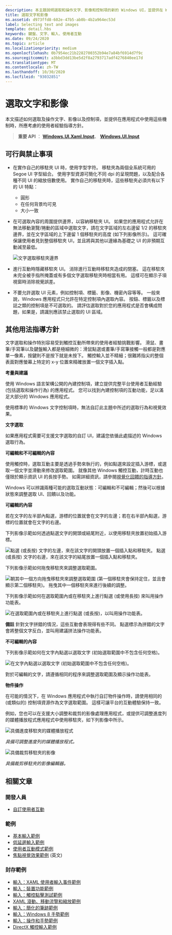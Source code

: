 ```yaml
---
description: 本主題說明選取和操作文字、影像和控制項的新的 Windows UI，並提供在 Windows 應用程式中使用這些新的選取專案和操作機制時應考慮的使用者經驗指導方針。
title: 選取文字和影像
ms.assetid: d973ffd8-602e-47b5-ab0b-4b2a964ec53d
label: Selecting text and images
template: detail.hbs
keywords: 鍵盤、文字、輸入、使用者互動
ms.date: 09/24/2020
ms.topic: article
ms.localizationpriority: medium
ms.openlocfilehash: 0b7954ec21b2282700352b94e7a84bf6914d7f9c
ms.sourcegitcommit: a3bbd3dd13be5d2f8a2793717adf4276840ee17d
ms.translationtype: MT
ms.contentlocale: zh-TW
ms.lasthandoff: 10/30/2020
ms.locfileid: "93032851"
---
```

# <a name="selecting-text-and-images"></a>選取文字和影像


本文描述如何選取及操作文字、影像以及控制項，並提供在應用程式中使用這些機制時，所應考慮的使用者經驗指導方針。

> **重要 API** ： [**Windows.UI.Xaml.Input**](/uwp/api/Windows.UI.Xaml.Input)、 [**Windows.UI.Input**](/uwp/api/Windows.UI.Input)
 


## <a name="dos-and-donts"></a>可行與禁止事項


-   在實作自己的移駐夾 UI 時，使用字型字符。 移駐夾為兩個全系統可用的 Segoe UI 字型組合。 使用字型資源可簡化不同 dpi 的呈現問題，以及配合各種不同 UI 的縮放倍數使用。 實作自己的移駐夾時，這些移駐夾必須共有以下的 UI 特點：

    -   圓形
    -   在任何背景均可見
    -   大小一致
-   在可選取內容的周圍提供邊界，以容納移駐夾 UI。 如果您的應用程式允許在無法移動瀏覽/捲動的區域中選取文字，請在文字區域的左右邊留 1/2 的移駐夾邊界，並在文字區域的上下邊留 1 個移駐夾的高度 (如下列影像所示)。 這可確保讓使用者見到整個移駐夾 UI，並且將與其他以邊緣為基礎之 UI 的非預期互動減至最低。

    ![文字選取移駐夾邊界](images/textselection-gripper-margins.png)

-   進行互動時隱藏移駐夾 UI。 消除進行互動時移駐夾造成的閉塞。 這在移駐夾未完全被手指所掩蓋或有多個文字選取移駐夾時相當有用。 這樣可在顯示子項視窗時消除視覺誤差。

-   不要允許選取 UI 元素，例如控制項、標籤、影像、機密內容等等。 一般來說，Windows 應用程式只允許在特定控制項內選取內容。 按鈕、標籤以及標誌之類的控制項是不可選取的。 請評估選取對於您的應用程式是否會構成問題，如果是，請識別應該禁止選取的 UI 區域。 

## <a name="additional-usage-guidance"></a>其他用法指導方針


文字選取和操作特別容易受到觸控互動所帶來的使用者經驗挑戰影響。 滑鼠、畫筆/手寫筆以及鍵盤輸入都是極細微的：滑鼠點選或畫筆/手寫筆接觸一般都是對應單一像素，按鍵則不是按下就是未按下。 觸控輸入並不精細；很難將指尖的整個表面對應螢幕上特定的 x-y 位置來精確放置一個文字插入點。

**考量與建議**

使用 Windows 語言架構公開的內建控制項，建立提供完整平台使用者互動經驗 (包括選取和操作行為) 的應用程式。 您可以找到內建控制項的互動功能，足以滿足大部分的 Windows 應用程式。

使用標準的 Windows 文字控制項時，無法自訂此主題中所述的選取行為和視覺效果。

**文字選取**

如果應用程式需要可支援文字選取的自訂 UI，建議您依循此處描述的 Windows 選取行為。

**可編輯和不可編輯的內容**


使用觸控時，選取互動主要是透過手勢來執行的，例如點選來設定插入游標，或選取一個文字並滑動來修改選取範圍。 就像其他 Windows 觸控互動，計時互動也僅限於顯示資訊 UI 的長按手勢。 如需詳細資訊，請參閱[視覺化回饋的指導方針](guidelines-for-visualfeedback.md)。

Windows 可以辨識兩種可能的選取互動狀態：可編輯和不可編輯；然後可以根據狀態來調整選取 UI、回饋以及功能。

**可編輯的內容**

若在文字的左半部內點選，游標的位置就會在文字的左邊；若在右半部內點選，游標的位置就會在文字的右邊。

下列影像示範如何透過點選文字的開頭或結尾附近，以使用移駐夾放置初始插入游標。

![點選 (或長按) 文字的左邊，來在該文字的開頭放置一個插入點和移駐夾。 點選 (或長按) 文字的右邊，來在該文字的結尾放置一個插入點和移駐夾。](images/textselection-place-caret.png)

下列影像示範如何拖曳移駐夾來調整選取範圍。

![朝其中一個方向拖曳移駐夾來調整選取範圍 (第一個移駐夾會保持定住，並且會顯示第二個移駐夾)。 拖曳其中一個移駐夾來進行後續的調整。](images/adjust-selection.png)

下列影像示範如何在選取範圍內或在移駐夾上進行點選 (或使用長按) 來叫用操作功能表。

![在選取範圍內或在移駐夾上進行點選 (或長按)，以叫用操作功能表。](images/textselection-show-context.png)

**備註** 針對文字拼錯的情況，這些互動會表現得有些不同。 點選標示為拼錯的文字會將整個文字反白，並叫用建議拼法操作功能表。

 

**不可編輯的內容**

下列影像示範如何在文字內點選以選取文字 (初始選取範圍中不包含任何空格)。

![在文字內點選以選取文字 (初始選取範圍中不包含任何空格)。](images/select-word.png)

對於可編輯的文字，請遵循相同的程序來調整選取範圍及顯示操作功能表。

**物件操作**

在可能的情況下，在 Windows 應用程式中執行自訂物件操作時，請使用相同的 (或類似的) 控制項資源作為文字選取範圍。 這樣可讓平台的互動體驗保持一致。

例如，您也可以在支援大小調整和裁剪的影像處理應用程式，或提供可調整進度列的媒體播放程式應用程式中使用移駐夾，如下列影像中所示。

![具備進度移駐夾的媒體播放程式](images/gripper-mediaplayer.png)

*具備可調整進度列的媒體播放程式。*

![具備裁剪移駐夾的影像](images/gripper-imagemanip.png)

*具備裁剪移駐夾的影像編輯器。*

## <a name="related-articles"></a>相關文章

### <a name="for-developers"></a>開發人員

- [自訂使用者互動](../layout/index.md)

### <a name="samples"></a>範例

- [基本輸入範例](https://github.com/Microsoft/Windows-universal-samples/tree/master/Samples/BasicInput)
- [低延遲輸入範例](https://github.com/Microsoft/Windows-universal-samples/tree/master/Samples/LowLatencyInput)
- [使用者互動模式範例](https://github.com/Microsoft/Windows-universal-samples/tree/master/Samples/UserInteractionMode)
- [焦點視覺效果範例](https://github.com/Microsoft/Windows-universal-samples/tree/master/Samples/XamlFocusVisuals) \(英文\)

### <a name="archive-samples"></a>封存範例

- [輸入：XAML 使用者輸入事件範例](https://github.com/microsoftarchive/msdn-code-gallery-microsoft/tree/411c271e537727d737a53fa2cbe99eaecac00cc0/Official%20Windows%20Platform%20Sample/Input%20XAML%20user%20input%20events%20sample)
- [輸入：裝置功能範例](https://github.com/microsoftarchive/msdn-code-gallery-microsoft/tree/411c271e537727d737a53fa2cbe99eaecac00cc0/Official%20Windows%20Platform%20Sample/Windows%208%20app%20samples/%5BC%23%5D-Windows%208%20app%20samples/C%23/Windows%208%20app%20samples/Input%20Device%20capabilities%20sample%20(Windows%208))
- [輸入：觸控點擊測試範例](https://github.com/microsoftarchive/msdn-code-gallery-microsoft/tree/411c271e537727d737a53fa2cbe99eaecac00cc0/Official%20Windows%20Platform%20Sample/Windows%208%20desktop%20samples/%5BC%2B%2B%5D-Windows%208%20desktop%20samples/C%2B%2B/Windows%208%20desktop%20samples/Input%20Touch%20hit%20testing%20sample)
- [XAML 滾動、移動流覽和縮放範例](https://github.com/microsoftarchive/msdn-code-gallery-microsoft/tree/411c271e537727d737a53fa2cbe99eaecac00cc0/Official%20Windows%20Platform%20Sample/Universal%20Windows%20app%20samples/111487-Universal%20Windows%20app%20samples/XAML%20scrolling%2C%20panning%2C%20and%20zooming%20sample)
- [輸入：簡化的筆跡範例](https://github.com/microsoftarchive/msdn-code-gallery-microsoft/tree/411c271e537727d737a53fa2cbe99eaecac00cc0/Official%20Windows%20Platform%20Sample/Input%20Simplified%20ink%20sample)
- [輸入：Windows 8 手勢範例](/samples/browse/?redirectedfrom=MSDN-samples)
- [輸入：操作和手勢範例](https://github.com/microsoftarchive/msdn-code-gallery-microsoft/tree/411c271e537727d737a53fa2cbe99eaecac00cc0/Official%20Windows%20Platform%20Sample/Input%20Gestures%20and%20manipulations%20with%20GestureRecognizer)
- [DirectX 觸控輸入範例](https://github.com/microsoftarchive/msdn-code-gallery-microsoft/tree/411c271e537727d737a53fa2cbe99eaecac00cc0/Official%20Windows%20Platform%20Sample/Windows%208%20app%20samples/%5BC%2B%2B%5D-Windows%208%20app%20samples/C%2B%2B/Windows%208%20app%20samples/DirectX%20touch%20input%20sample%20(Windows%208))
